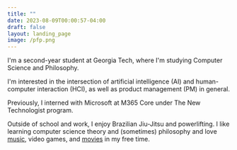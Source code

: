 ```yaml
---
title: ""
date: 2023-08-09T00:00:57-04:00
draft: false
layout: landing_page
image: /pfp.png
---
```

I'm a second-year student at Georgia Tech, where I'm studying Computer Science and Philosophy.

I'm interested in the intersection of artificial intelligence (AI) and human-computer interaction (HCI), as well as product management (PM) in general. 

Previously, I interned with Microsoft at M365 Core under The New Technologist program.

Outside of school and work, I enjoy Brazilian Jiu-Jitsu and powerlifting. I like learning computer science theory and (sometimes) philosophy and love [music](https://www.youtube.com/watch?v=FL7xO92hRDI), video games, and [movies](https://letterboxd.com/juliusdcreator/) in my free time.


